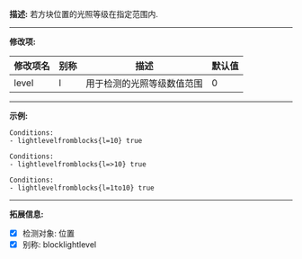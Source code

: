 **描述:** 若方块位置的光照等级在指定范围内.

---

**修改项:**

| 修改项名  | 别称           | 描述                      | 默认值 |
| --------- | -------------- | ------------------------- | ----- |
| level | l | 用于检测的光照等级数值范围 | 0 |

---

**示例:**

```
Conditions:
- lightlevelfromblocks{l=10} true
```

```
Conditions:
- lightlevelfromblocks{l=>10} true
```

```
Conditions:
- lightlevelfromblocks{l=1to10} true
```

---

**拓展信息:**

- [x] 检测对象: 位置
- [x] 别称: blocklightlevel